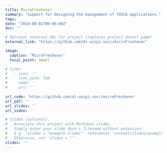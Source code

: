 ```yaml
---
title: MicroFreshener
summary: "Support for designing the management of TOSCA applications."
tags:
date: "2019-09-01T00:00:00Z"
doi: ''

# Optional external URL for project (replaces project detail page).
external_link: "https://github.com/di-unipi-socc/microFreshener"

image:
  caption: 'MicroFreshener'
  focal_point: Smart

# links:
#   - icon: ''
#     icon_pack: fab
#     name: ''
#     url: ''
  
url_code: 'https://github.com/di-unipi-socc/microFreshener'
url_pdf: ''
url_slides: ''
url_video: ''

# Slides (optional).
#   Associate this project with Markdown slides.
#   Simply enter your slide deck's filename without extension.
#   E.g. `slides = "example-slides"` references `content/slides/example-slides.md`.
#   Otherwise, set `slides = ""`.
slides: ''
---
```

<!-- Here you can insert a description -->
